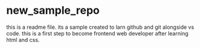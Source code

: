 # new_sample_repo
this is a readme file. its a sample created to larn github and git alongside vs code. this is a first step to become frontend web developer after learning html and css.
